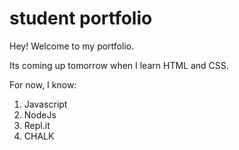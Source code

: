 # student portfolio

Hey! Welcome to my portfolio.

Its coming up tomorrow when I learn HTML and CSS.

For now, I know:

1. Javascript
1. NodeJs
1. Repl.it
1. CHALK